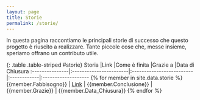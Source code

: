```yaml
---
layout: page
title: Storie
permalink: /storie/
---
```


In questa pagina raccontiamo le principali storie di successo che questo progetto è riuscito a realizzare. Tante piccole cose che, messe insieme, speriamo offrano un contributo utile.

{: .table .table-striped #storie}
Storia          |Link                    |Come è finita             |Grazie a     |Data di Chiusura
:---------------|:-----------------------|:-------------------------|:------------|:-------------------
{% for member in site.data.storie %} {{member.Fabbisogno}} | [Link]({{member.Link}}) | {{member.Conclusione}} | {{member.Grazie}} | {{member.Data_Chiusura}}
{% endfor %}

